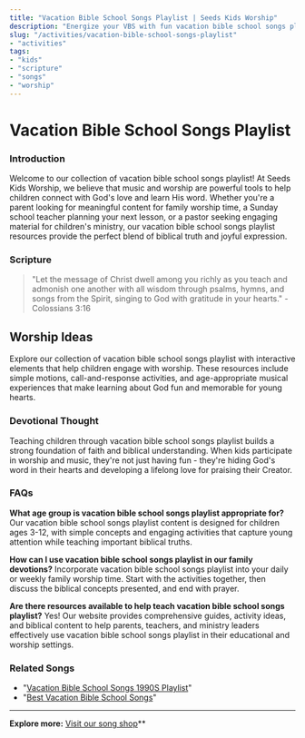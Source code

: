 ```yaml
---
title: "Vacation Bible School Songs Playlist | Seeds Kids Worship"
description: "Energize your VBS with fun vacation bible school songs playlist. Engaging worship music and activities for summer children's ministry."
slug: "/activities/vacation-bible-school-songs-playlist"
- "activities"
tags:
- "kids"
- "scripture"
- "songs"
- "worship"
---
```


# Vacation Bible School Songs Playlist

### Introduction

Welcome to our collection of vacation bible school songs playlist! At Seeds Kids Worship, we believe that music and worship are powerful tools to help children connect with God's love and learn His word. Whether you're a parent looking for meaningful content for family worship time, a Sunday school teacher planning your next lesson, or a pastor seeking engaging material for children's ministry, our vacation bible school songs playlist resources provide the perfect blend of biblical truth and joyful expression.

### Scripture

> "Let the message of Christ dwell among you richly as you teach and admonish one another with all wisdom through psalms, hymns, and songs from the Spirit, singing to God with gratitude in your hearts." - Colossians 3:16

## Worship Ideas

Explore our collection of vacation bible school songs playlist with interactive elements that help children engage with worship. These resources include simple motions, call-and-response activities, and age-appropriate musical experiences that make learning about God fun and memorable for young hearts.

### Devotional Thought

Teaching children through vacation bible school songs playlist builds a strong foundation of faith and biblical understanding. When kids participate in worship and music, they're not just having fun - they're hiding God's word in their hearts and developing a lifelong love for praising their Creator.

### FAQs

**What age group is vacation bible school songs playlist appropriate for?**
Our vacation bible school songs playlist content is designed for children ages 3-12, with simple concepts and engaging activities that capture young attention while teaching important biblical truths.

**How can I use vacation bible school songs playlist in our family devotions?**
Incorporate vacation bible school songs playlist into your daily or weekly family worship time. Start with the activities together, then discuss the biblical concepts presented, and end with prayer.

**Are there resources available to help teach vacation bible school songs playlist?**
Yes! Our website provides comprehensive guides, activity ideas, and biblical content to help parents, teachers, and ministry leaders effectively use vacation bible school songs playlist in their educational and worship settings.

### Related Songs

- "[Vacation Bible School Songs 1990S Playlist](/activities/vacation-bible-school-songs-1990s-playlist/)"
- "[Best Vacation Bible School Songs](/activities/best-vacation-bible-school-songs/)"

---

**Explore more:** [Visit our song shop](https://seedskidsworship.com/shop)**

<!-- Schema Markup -->
<script type="application/ld+json">
{
  "@context": "https://schema.org",
  "@type": "MusicRecording",
  "name": "Vacation Bible School Songs Playlist",
  "byArtist": {
    "@type": "MusicGroup",
    "name": "Seeds Kids Worship"
  },
  "isFamilyFriendly": true,
  "url": "https://seedskidsworship.com/activities/vacation-bible-school-songs-playlist/"
}
</script>